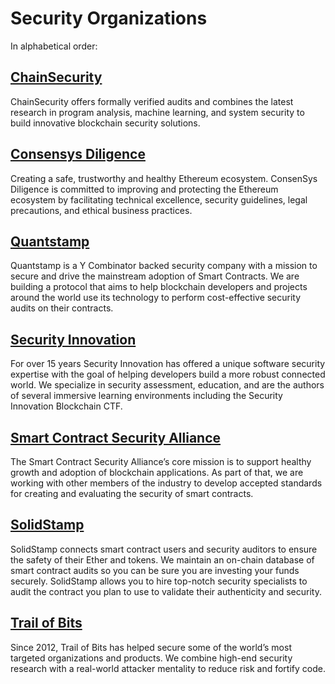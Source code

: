 Security Organizations
=========================   

In alphabetical order:

## [ChainSecurity](https://chainsecurity.com)

ChainSecurity offers formally verified audits and combines the latest research in program analysis, machine learning, and system security to build innovative blockchain security solutions.

## [Consensys Diligence](https://consensys.net/diligence/)   

Creating a safe, trustworthy and healthy Ethereum ecosystem. ConsenSys Diligence is committed to improving and protecting the Ethereum ecosystem by facilitating technical excellence, security guidelines, legal precautions, and ethical business practices.   

## [Quantstamp](https://quantstamp.com/)   

Quantstamp is a Y Combinator backed security company with a mission to secure and drive the mainstream adoption of Smart Contracts. We are building a protocol that aims to help blockchain developers and projects around the world use its technology to perform cost-effective security audits on their contracts.  

## [Security Innovation](https://www.securityinnovation.com/)

For over 15 years Security Innovation has offered a unique software security expertise with the goal of helping developers build a more robust connected world.  We specialize in security assessment, education, and are the authors of several immersive learning environments including the Security Innovation Blockchain CTF.   

## [Smart Contract Security Alliance](https://www.smartcontractsecurityalliance.com/)   

The Smart Contract Security Alliance’s core mission is to support healthy growth and adoption of blockchain applications. As part of that, we are working with other members of the industry to develop accepted standards for creating and evaluating the security of smart contracts.

## [SolidStamp](https://www.solidstamp.com/)   

SolidStamp connects smart contract users and security auditors to ensure the safety of their Ether and tokens. We maintain an on-chain database of smart contract audits so you can be sure you are investing your funds securely. SolidStamp allows you to hire top-notch security specialists to audit the contract you plan to use to validate their authenticity and security.    

## [Trail of Bits](https://www.trailofbits.com/)   

Since 2012, Trail of Bits has helped secure some of the world’s most targeted organizations and products. We combine high-end security research with a real-world attacker mentality to reduce risk and fortify code.
